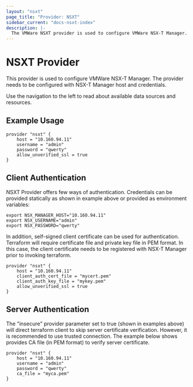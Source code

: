 ```yaml
---
layout: "nsxt"
page_title: "Provider: NSXT"
sidebar_current: "docs-nsxt-index"
description: |-
  The VMWare NSXT provider is used to configure VMWare NSX-T Manager.
---
```


# NSXT Provider

This provider is used to configure VMWare NSX-T Manager. The provider needs to be configured with NSX-T Manager host and credentials.

Use the navigation to the left to read about available data sources and resources.

## Example Usage

```hcl
provider "nsxt" {
    host = "10.160.94.11"
    username = "admin"
    password = "qwerty"
    allow_unverified_ssl = true
}

```

## Client Authentication

NSXT Provider offers few ways of authentication. Credentials can be provided statically as shown in example above or provided as environment variables:

```hcl
export NSX_MANAGER_HOST="10.160.94.11"
export NSX_USERNAME="admin"
export NSX_PASSWORD="qwerty"
```

In addition, self-signed client certificate can be used for authentication. Terraform will require certificate file and private key file in PEM format. In this case, the client certificate needs to be registered with NSX-T Manager prior to invoking terraform.


```hcl
provider "nsxt" {
    host = "10.160.94.11"
    client_auth_cert_file = "mycert.pem"
    client_auth_key_file = "mykey.pem"
    allow_unverified_ssl = true
}

```

## Server Authentication

The "insecure" provider parameter set to true (shown in examples above) will direct terraform client to skip server certificate verification. However, it is recommended to use trusted connection. The example below shows provides CA file (in PEM format) to verify server certificate.

```hcl
provider "nsxt" {
    host = "10.160.94.11"
    username = "admin"
    password = "qwerty"
    ca_file = "myca.pem"
}

```
